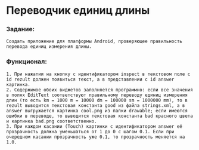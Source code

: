 # Переводчик единиц длины

### Задание:

    Создать приложение для платформы Android, проверяющее правильность перевода единиц измерения длины.
   
### Функционал:

    1. При нажатии на кнопку с идентификатором inspect в текстовом поле с id rezult должен появиться текст, а в представлении с id answer картинка.
    2. Содержимое обоих виджетов заполняется программно: если все значения в полях EditText соответствуют правильному переводу единиц измерения длин (то есть km = 1000 m = 10000 dm = 100000 sm = 1000000 mm), то в rezult выводится текстовая константа good из файла strings.xml, а в answer выгружается картинка cool.png из папки drawable; если имеются ошибки в переводе, то выводится текстовая константа bad красного цвета и картинка bad.png соответственно.
    3. При каждом касании (Touch) картинки с идентификатором answer её прозрачность должна уменьшаться от 1 до 0 с шагом 0.1. Если при очередном касании прозрачность уже 0.1, то прозрачность меняется на 1.0.
